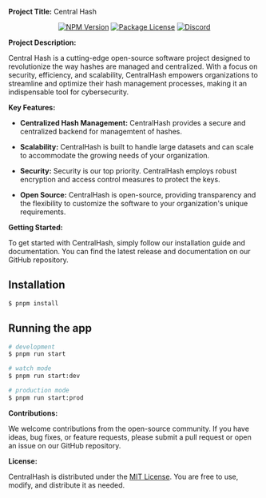 **Project Title:** Central Hash

<p align="center">
<a href="https://www.npmjs.com/~nestjscore" target="_blank"><img src="https://img.shields.io/npm/v/@nestjs/core.svg" alt="NPM Version"/></a>
<a href="https://www.npmjs.com/~nestjscore" target="_blank"><img src="https://img.shields.io/npm/l/@nestjs/core.svg" alt="Package License"/></a>
<a href="https://discord.com" target="_blank"><img src="https://img.shields.io/badge/discord-online-brightgreen.svg" alt="Discord"/></a>
</p>

**Project Description:**

Central Hash is a cutting-edge open-source software project designed to revolutionize the way hashes are managed and centralized. With a focus on security, efficiency, and scalability, CentralHash empowers organizations to streamline and optimize their hash management processes, making it an indispensable tool for cybersecurity.

**Key Features:**

- **Centralized Hash Management:** CentralHash provides a secure and centralized backend for managemtent of hashes.

- **Scalability:** CentralHash is built to handle large datasets and can scale to accommodate the growing needs of your organization.

- **Security:** Security is our top priority. CentralHash employs robust encryption and access control measures to protect the keys.

- **Open Source:** CentralHash is open-source, providing transparency and the flexibility to customize the software to your organization's unique requirements.


**Getting Started:**

To get started with CentralHash, simply follow our installation guide and documentation. You can find the latest release and documentation on our GitHub repository.

## Installation

```bash
$ pnpm install
```

## Running the app

```bash
# development
$ pnpm run start

# watch mode
$ pnpm run start:dev

# production mode
$ pnpm run start:prod
```

**Contributions:**

We welcome contributions from the open-source community. If you have ideas, bug fixes, or feature requests, please submit a pull request or open an issue on our GitHub repository.

**License:**

CentralHash is distributed under the [MIT License](https://opensource.org/licenses/MIT). You are free to use, modify, and distribute it as needed.


